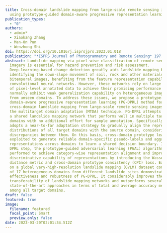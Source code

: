 ```yaml
---
title: Cross-domain landslide mapping from large-scale remote sensing images
  using prototype-guided domain-aware progressive representation learning
publication_types:
  - "0"
authors:
  - admin*
  - Xiaokang Zhang
  - Man-On Pun
  - Wenzhong Shi
doi: https://doi.org/10.1016/j.isprsjprs.2023.01.018
publication: "*ISPRS Journal of Photogrammetry and Remote Sensing* 197, 1-17"
abstract: Landslide mapping via pixel-wise classification of remote sensing
  imagery is essential for hazard prevention and risk assessment.
  Deep-learning-based change detection greatly aids landslide mapping by
  identifying the down-slope movement of soil, rock and other materials from
  bitemporal images, benefiting from the feature representation capabilities of
  convolutional neural networks. However, these networks rely on large amounts
  of pixel-level annotated data to achieve their promising performance and they
  normally exhibit weak generalization capability on heterogeneous image data
  from unseen domains. To address these issues, we propose a prototype-guided
  domain-aware progressive representation learning (PG-DPRL) method for
  cross-domain landslide mapping from large-scale remote sensing images based on
  the multitarget domain adaptation (MTDA) technique. PG-DPRL attempts to learn
  a shared landslide mapping network that performs well in multiple target
  domains with no additional effort for sample annotation. Specifically, PG-DPRL
  adopts a near-to-far adaptation strategy to gradually align the representation
  distributions of all target domains with the source domain, considering
  discrepancies between them. On this basis, cross-domain prototype learning is
  exploited to generate reliable domain-specific pseudo-labels and aggregate
  representations across domains to learn a shared decision boundary. In each
  DPRL step, the prototype-guided adversarial learning (PGAL) algorithm is
  performed to achieve category-wise representation alignment and improve the
  discriminative capability of representations by introducing the Wasserstein
  distance metric and cross-domain prototype consistency (CPC) loss. Experiments
  on a global very-high-resolution landslide mapping (GVLM) dataset consisting
  of 17 heterogeneous domains from different landslide sites demonstrate the
  effectiveness and robustness of PG-DPRL. It considerably improves the
  transferability of landslide mapping networks and outperforms several
  state-of-the-art approaches in terms of total and average accuracy metrics
  among all target domains.
draft: false
featured: true
image:
  filename: featured
  focal_point: Smart
  preview_only: false
date: 2023-03-20T02:01:34.512Z
---
```

